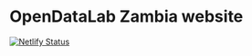 # OpenDataLab Zambia website

[![Netlify Status](https://api.netlify.com/api/v1/badges/17d60e9b-2a64-4a3e-b210-618f7a3f5f3f/deploy-status)](https://app.netlify.com/sites/odlz/deploys)